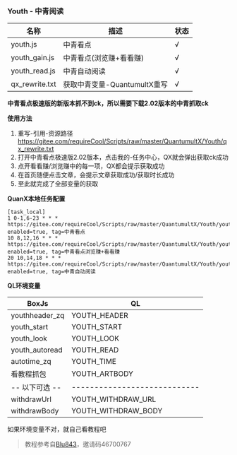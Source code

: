 ### Youth - 中青阅读

| 名称             | 描述            | 状态 |
|----------------|---------------|----|
| youth.js       | 中青看点          | √  |
| youth_gain.js  | 中青看点(浏览赚+看看赚) | √  |
| youth_read.js  | 中青自动阅读        | √  |
| qx_rewrite.txt | 获取中青变量-QuantumultX重写   | √  |

**中青看点极速版的新版本抓不到ck，所以需要下载2.02版本的中青抓取ck**

**使用方法**
1. 重写-引用-资源路径 https://gitee.com/requireCool/Scripts/raw/master/QuantumultX/Youth/qx_rewrite.txt
2. 打开中青看点极速版2.02版本，点击我的-任务中心，QX就会弹出获取ck成功
3. 点开看看赚/浏览赚中的每一项，QX都会提示获取成功
4. 在首页随便点击文章，会提示文章获取成功/获取时长成功
5. 至此就完成了全部变量的获取

**QuanX本地任务配置**
```
[task_local]
1 0-1,6-23 * * * https://gitee.com/requireCool/Scripts/raw/master/QuantumultX/Youth/youth.js, enabled=true, tag=中青看点
10 8,12,16 * * * https://gitee.com/requireCool/Scripts/raw/master/QuantumultX/Youth/youth_gain.js, enabled=true, tag=中青看点浏览赚+看看赚
20 10,14,18 * * * https://gitee.com/requireCool/Scripts/raw/master/QuantumultX/Youth/youth_read.js, enabled=true, tag=中青自动阅读
```

**QL环境变量**

| BoxJs          | QL           |
|----------------|--------------|
| youthheader_zq | YOUTH_HEADER |
| youth_start | YOUTH_START |
| youth_look | YOUTH_LOOK |
| youth_autoread| YOUTH_READ |
| autotime_zq | YOUTH_TIME |
| 看教程抓包 | YOUTH_ARTBODY |
|-- 以下可选 -- | ---------------------------- |
|withdrawUrl|YOUTH_WITHDRAW_URL|
|withdrawBody|YOUTH_WITHDRAW_BODY|

如果环境变量不对，就自己看教程吧

>教程参考自[Blu843](https://note.youdao.com/ynoteshare1/index.html?id=3a17dce54e83fd25a7a3de757b9b70cc&amp;type=note#/)，邀请码46700767